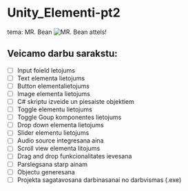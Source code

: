 # Unity_Elementi-pt2
tema: MR. Bean
![MR. Bean attels!](https://www.pngmart.com/files/22/Mr.-Bean-PNG-Image.png)

## Veicamo darbu sarakstu:
- [ ] Input foield letojums
- [ ] Text elementa lietojums
- [ ] Button elementalietojums
- [ ] Image elementa lietojums
- [ ] C# skriptu izveide un piesaiste objektiem
- [ ] Toggle elementu lietojums
- [ ] Toggle Goup komponentes lietojums
- [ ] Drop down elementa lietojums
- [ ] Slider elementu lietojums
- [ ] Audio source integresana aina
- [ ] Scroll view elementa litojums
- [ ] Drag and drop funkcionalitates ievesana
- [ ] Parslegsana starp ainam
- [ ] Objectu generesana
- [ ] Projekta sagatavosana darbinasanai no darbvismas (.exe)
